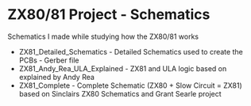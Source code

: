 # ZX80/81 Project - Schematics
Schematics I made while studying how the ZX80/81 works

* ZX81_Detailed_Schematics - Detailed Schematics used to create the PCBs - Gerber file
* ZX81_Andy_Rea_ULA_Explained - ZX81 and ULA logic based on explained by Andy Rea
* ZX81_Complete - Complete Schematic (ZX80 + Slow Circuit = ZX81) based on Sinclairs ZX80 Schematics and Grant Searle project


